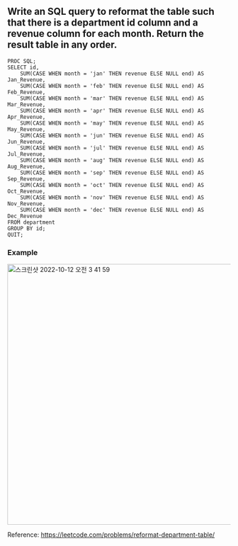 ## Write an SQL query to reformat the table such that there is a department id column and a revenue column for each month. Return the result table in any order.

``` MySQL
PROC SQL;
SELECT id, 
	SUM(CASE WHEN month = 'jan' THEN revenue ELSE NULL end) AS Jan_Revenue,
	SUM(CASE WHEN month = 'feb' THEN revenue ELSE NULL end) AS Feb_Revenue,
	SUM(CASE WHEN month = 'mar' THEN revenue ELSE NULL end) AS Mar_Revenue,
	SUM(CASE WHEN month = 'apr' THEN revenue ELSE NULL end) AS Apr_Revenue,
	SUM(CASE WHEN month = 'may' THEN revenue ELSE NULL end) AS May_Revenue,
	SUM(CASE WHEN month = 'jun' THEN revenue ELSE NULL end) AS Jun_Revenue,
	SUM(CASE WHEN month = 'jul' THEN revenue ELSE NULL end) AS Jul_Revenue,
	SUM(CASE WHEN month = 'aug' THEN revenue ELSE NULL end) AS Aug_Revenue,
	SUM(CASE WHEN month = 'sep' THEN revenue ELSE NULL end) AS Sep_Revenue,
	SUM(CASE WHEN month = 'oct' THEN revenue ELSE NULL end) AS Oct_Revenue,
	SUM(CASE WHEN month = 'nov' THEN revenue ELSE NULL end) AS Nov_Revenue,
	SUM(CASE WHEN month = 'dec' THEN revenue ELSE NULL end) AS Dec_Revenue
FROM department
GROUP BY id;
QUIT;
```
### Example
<img width="589" alt="스크린샷 2022-10-12 오전 3 41 59" src="https://user-images.githubusercontent.com/107760647/195173333-b410a38f-ffef-4859-8e0d-6c6e64a629d1.png">


Reference:
https://leetcode.com/problems/reformat-department-table/
